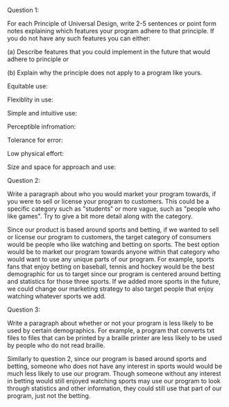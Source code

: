 Question 1:

For each Principle of Universal Design, write 2-5 sentences or point form notes explaining which features your program adhere to that principle.
If you do not have any such features you can either:

(a) Describe features that you could implement in the future that would adhere to principle or

(b) Explain why the principle does not apply to a program like yours.

Equitable use:

Flexiblity in use:

Simple and intuitive use:

Perceptible infromation:

Tolerance for error:

Low physical effort:

Size and space for approach and use:


Question 2:

Write a paragraph about who you would market your program towards, if you were to sell or license your program to customers. This could be a specific 
category such as "students" or more vague, such as "people who like games". Try to give a bit more detail along with the category.

  Since our product is based around sports and betting, if we wanted to sell or license our program to customers, the target category of
  consumers would be people who like watching and betting on sports. The best option would be to market our program towards anyone within that category who would want
  to use any unique parts of our program. For example, sports fans that enjoy betting on baseball, tennis and hockey would be the best demographic for us to target since
  our program is centered around betting and statistics for those three sports. If we added more sports in the future, we could change our marketing strategy to
  also target people that enjoy watching whatever sports we add.


Question 3:

Write a paragraph about whether or not your program is less likely to be used by certain demographics. For example, a program that converts txt files 
to files that can be printed by a braille printer are less likely to be used by people who do not read braille.

  Similarly to question 2, since our program is based around sports and betting, someone who does not have any interest in sports would would be much less likely to use our
  program. Though someone without any interest in betting would still enjoyed watching sports may use our program to look through statistics and other information, they
  could still use that part of our program, just not the betting.
